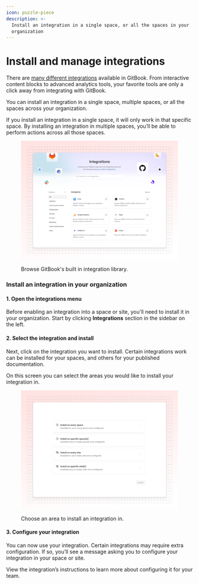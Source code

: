 ```yaml
---
icon: puzzle-piece
description: >-
  Install an integration in a single space, or all the spaces in your
  organization
---
```


# Install and manage integrations

There are [many different integrations](https://app.gitbook.com/integrations) available in GitBook. From interactive content blocks to advanced analytics tools, your favorite tools are only a click away from integrating with GitBook.

You can install an integration in a single space, multiple spaces, or all the spaces across your organization.

If you install an integration in a single space, it will only work in that specific space. By installing an integration in multiple spaces, you’ll be able to perform actions across all those spaces.

<figure><img src="../.gitbook/assets/10_01_25_integrations.svg" alt=""><figcaption><p>Browse GitBook's built in integration library.</p></figcaption></figure>

### Install an integration in your organization

#### 1. Open the integrations menu

Before enabling an integration into a space or site, you'll need to install it in your organization. Start by clicking **Integrations** section in the sidebar on the left.

#### 2. Select the integration and install

Next, click on the integration you want to install. Certain integrations work can be installed for your spaces, and others for your published documentation.

On this screen you can select the areas you would like to install your integration in.

<figure><img src="../.gitbook/assets/10_01_25_install_integration.svg" alt=""><figcaption><p>Choose an area to install an integration in.</p></figcaption></figure>

#### 3. Configure your integration

You can now use your integration. Certain integrations may require extra configuration. If so, you’ll see a message asking you to configure your integration in your space or site.

View the integration’s instructions to learn more about configuring it for your team.
